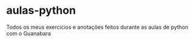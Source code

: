 # aulas-python
Todos os meus exercicios e anotações feitos durante as aulas de python com o Guanabara
